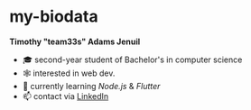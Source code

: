 # my-biodata
**Timothy "team33s" Adams Jenuil**
- 🎓 second-year student of Bachelor's in computer science
- 🕸️ interested in web dev.
- 🤩 currently learning _Node.js_ & _Flutter_
- 📫 contact via [LinkedIn](https://www.linkedin.com/in/timothyadamsjenuil/)

